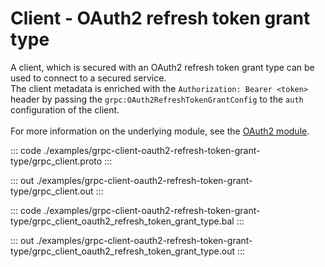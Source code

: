 # Client - OAuth2 refresh token grant type

A client, which is secured with an OAuth2 refresh token grant type can be
used to connect to a secured service.<br/>
The client metadata is enriched with the `Authorization: Bearer <token>`
header by passing the `grpc:OAuth2RefreshTokenGrantConfig` to the `auth`
configuration of the client.<br/><br/>
For more information on the underlying module,
see the [OAuth2 module](https://docs.central.ballerina.io/ballerina/oauth2/latest/).


::: code ./examples/grpc-client-oauth2-refresh-token-grant-type/grpc_client.proto :::

::: out ./examples/grpc-client-oauth2-refresh-token-grant-type/grpc_client.out :::

::: code ./examples/grpc-client-oauth2-refresh-token-grant-type/grpc_client_oauth2_refresh_token_grant_type.bal :::

::: out ./examples/grpc-client-oauth2-refresh-token-grant-type/grpc_client_oauth2_refresh_token_grant_type.out :::